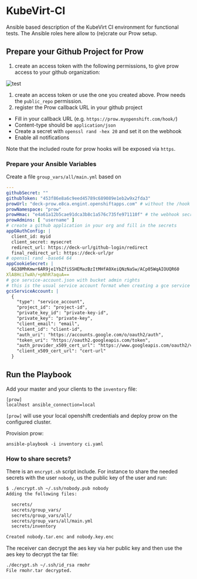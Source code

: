 # KubeVirt-CI

Ansible based description of the KubeVirt CI environment for functional tests.
The Ansible roles here allow to (re)crate our Prow setup.

## Prepare your Github Project for Prow

1. create an access token with the following permissions, to give prow access
   to your github organization:

![test](personal_access_token.png)

1. create an access token or use the one you created above. Prow needs the
   `public_repo` permission.
2. register the Prow callback URL in your github project

 * Fill in your callback URL (e.g. `https://prow.myopenshift.com/hook/`)
 * Content-type should be `application/json`
 * Create a secret with `openssl rand -hex 20` and set it on the webhook
 * Enable all notifications

Note that the included route for prow hooks will be exposed via `https`.

### Prepare your Ansible Variables

Create a file `group_vars/all/main.yml` based on

```yaml
---
githubSecret: ""
githubToken: "453f86e8a6c9eed45789c689089e1eb2w9x2fda3"
prowUrl: "deck-prow.e8ca.engint.openshiftapps.com" # without the /hook subpath
prowNamespace: "prow"
prowHmac: "e4a61a12b5cae91dca3b8c1a576c735fe971110f" # the webhook secret generated
prowAdmins: [ "username" ]
# create a github application in your org and fill in the secrets
appOAuthConfig: |
  client_id: myid
  client_secret: mysecret
  redirect_url: https://deck-url/github-login/redirect
  final_redirect_url: https://deck-url/pr
# openssl rand -base64 64
appCookieSecret: |
  6G38MhKmwr6AR9je1YbZfiSSHEMazBzItMHfA0XeiQNzNaSw/ACp05WqAIOUQR60
XlA8HciTwAh/+pNhR7aquA==
# gce service-account.json with bucket admin rights
# this is the usual service account format when creating a gce service account
gcsServiceAccount: |
  {
    "type": "service_account",
    "project_id": "project-id",
    "private_key_id": "private-key-id",
    "private_key": "private-key",
    "client_email": "email",
    "client_id": "client-id",
    "auth_uri": "https://accounts.google.com/o/oauth2/auth",
    "token_uri": "https://oauth2.googleapis.com/token",
    "auth_provider_x509_cert_url": "https://www.googleapis.com/oauth2/v1/certs",
    "client_x509_cert_url": "cert-url"
  }
```

## Run the Playbook

Add your master and your clients to the `inventory` file:

```
[prow]
localhost ansible_connection=local
```

`[prow]` will use your local openshift
credentials and deploy prow on the configured cluster.

Provision prow:

```
ansible-playbook -i inventory ci.yaml
```
### How to share secrets?

There is an `encrypt.sh` script include. For instance to share the needed
secrets with the user `nobody`, us the public key of the user and run:

```bash
$ ./encrypt.sh ~/.ssh/nobody.pub nobody
Adding the following files:

  secrets/
  secrets/group_vars/
  secrets/group_vars/all/
  secrets/group_vars/all/main.yml
  secrets/inventory

Created nobody.tar.enc and nobody.key.enc
```

The receiver can decrypt the aes key via her public key and then use the aes
key to decrypt the tar file:

```bash
./decrypt.sh ~/.ssh/id_rsa rmohr
File rmohr.tar decrypted.
```
